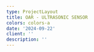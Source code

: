 ```yaml
---
type: ProjectLayout
title: OAR - ULTRASONIC SENSOR
colors: colors-a
date: '2024-09-22'
client: ''
description: ''
---
```

